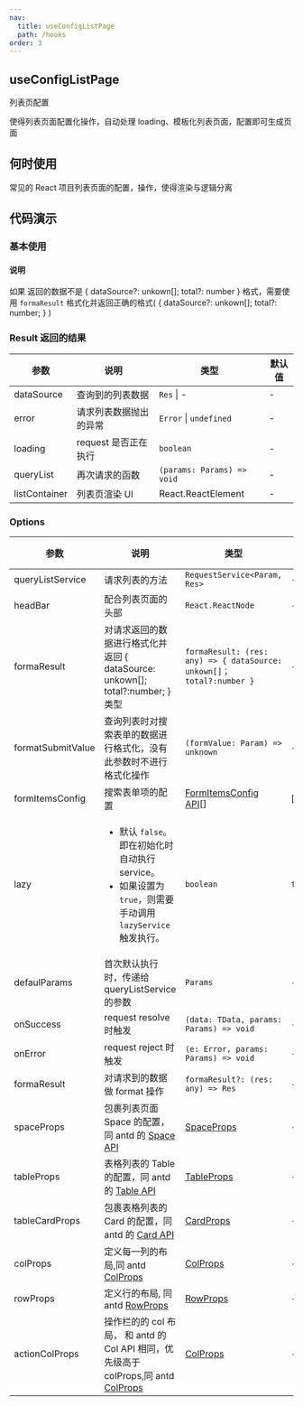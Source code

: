 ```yaml
---
nav:
  title: useConfigListPage
  path: /hooks
order: 3
---
```


## useConfigListPage

列表页配置

使得列表页面配置化操作，自动处理 loading、模板化列表页面，配置即可生成页面

## 何时使用

常见的 React 项目列表页面的配置，操作，使得渲染与逻辑分离

## 代码演示

### 基本使用

<code src="../demos/UseConfigListPageDemo1.tsx"  title="使用demo"></code>

#### 说明

如果 返回的数据不是 { dataSource?: unkown[]; total?: number } 格式，需要使用 `formaResult` 格式化并返回正确的格式( { dataSource?: unkown[]; total?: number; } )

### Result 返回的结果

| 参数          | 说明                   | 类型                       | 默认值 |
| ------------- | ---------------------- | -------------------------- | ------ |
| dataSource    | 查询到的列表数据       | `Res` \| -                 | -      |
| error         | 请求列表数据抛出的异常 | `Error` \| `undefined`     | -      |
| loading       | request 是否正在执行   | `boolean`                  | -      |
| queryList     | 再次请求的函数         | `(params: Params) => void` | -      |
| listContainer | 列表页渲染 UI          | React.ReactElement         | -      |

### Options

| 参数              | 说明                                                                                                                                       | 类型                                                                       | 默认值  |
| ----------------- | ------------------------------------------------------------------------------------------------------------------------------------------ | -------------------------------------------------------------------------- | ------- |
| queryListService  | 请求列表的方法                                                                                                                             | `RequestService<Param, Res>`                                               | -       |
| headBar           | 配合列表页面的头部                                                                                                                         | `React.ReactNode`                                                          | -       |
| formaResult       | 对请求返回的数据进行格式化并返回 { dataSource: unkown[]; total?:number; } 类型                                                             | `formaResult: (res: any) => { dataSource: unkown[]； total?:number }`      | -       |
| formatSubmitValue | 查询列表时对搜索表单的数据进行格式化，没有此参数时不进行格式化操作                                                                         | `(formValue: Param) => unknown`                                            | -       |
| formItemsConfig   | 搜索表单项的配置                                                                                                                           | [FormItemsConfig API](/components/form-items-builder#formitemconfig-api)[] | []      |
| lazy              | <ul><li> 默认 `false`。 即在初始化时自动执行 service。</li><li>如果设置为 `true`，则需要手动调用 `lazyService` 触发执行。 </li></ul>       | `boolean`                                                                  | `false` |
| defaulParams      | 首次默认执行时，传递给 queryListService 的参数                                                                                             | `Params`                                                                   | -       |
| onSuccess         | request resolve 时触发                                                                                                                     | `(data: TData, params: Params) => void`                                    | -       |
| onError           | request reject 时触发                                                                                                                      | `(e: Error, params: Params) => void`                                       | -       |
| formaResult       | 对请求到的数据做 format 操作                                                                                                               | `formaResult?: (res: any) => Res`                                          | -       |
| spaceProps        | 包裹列表页面 Space 的配置，同 antd 的 [Space API](https://ant-design.gitee.io/components/space-cn/#API)                                    | [SpaceProps](https://ant-design.gitee.io/components/space-cn/#API)         | -       |
| tableProps        | 表格列表的 Table 的配置，同 antd 的 [Table API](https://ant-design.gitee.io/components/table-cn/#API)                                      | [TableProps](https://ant-design.gitee.io/components/table-cn/#API)         | -       |
| tableCardProps    | 包裹表格列表的 Card 的配置，同 antd 的 [Card API](https://ant-design.gitee.io/components/card-cn/#API)                                     | [CardProps](https://ant-design.gitee.io/components/card-cn/#API)           | -       |
| colProps          | 定义每一列的布局,同 antd [ColProps](https://ant-design.gitee.io/components/grid-cn/#Col)                                                   | [ColProps](https://ant-design.gitee.io/components/grid-cn/#Col)            | -       |
| rowProps          | 定义行的布局, 同 antd [RowProps](https://ant-design.gitee.io/components/grid-cn/#Row)                                                      | [RowProps](https://ant-design.gitee.io/components/grid-cn/#Row)            | -       |
| actionColProps    | 操作栏的的 col 布局， 和 antd 的 Col API 相同，优先级高于 colProps,同 antd [ColProps](https://ant-design.gitee.io/components/grid-cn/#Col) | [ColProps](https://ant-design.gitee.io/components/grid-cn/#Col)            | -       |
